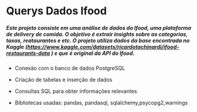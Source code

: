 # Querys Dados Ifood

##### Este projeto consiste em uma análise de dados do Ifood, uma plataforma de delivery de comida. O objetivo é extrair insights sobre as categorias, taxas, reataurantes e etc. O projeto utiliza dados da base encontrada no Kaggle (https://www.kaggle.com/datasets/ricardotachinardi/ifood-restaurants-data ) e que é original da API do Ifood. 

- Conexão com o banco de dados PostgreSQL

- Criação de tabelas e inserção de dados

- Consultas SQL para obter informações relevantes

- Bibliotecas usadas: pandas, pandasql, sqlalchemy,psycopg2,warnings
